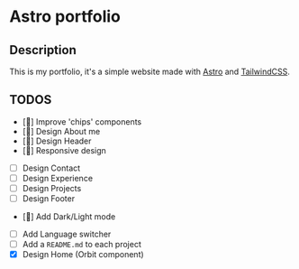 # Astro portfolio

## Description
This is my portfolio, it's a simple website made with [Astro](https://astro.build/) and [TailwindCSS](https://tailwindcss.com/).


## TODOS
- [🚧] Improve 'chips' components
- [🚧] Design About me
- [🚧] Design Header
- [🚧] Responsive design
- [ ] Design Contact
- [ ] Design Experience
- [ ] Design Projects
- [ ] Design Footer
- [🚧] Add Dark/Light mode
- [ ] Add Language switcher
- [ ] Add a `README.md` to each project
- [x] Design Home (Orbit component)
